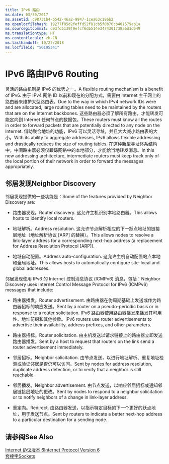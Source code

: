 ```yaml
---
title: IPv6 路由
ms.date: 03/30/2017
ms.assetid: c98731b4-b542-46a2-9947-1cea63c186b2
ms.openlocfilehash: 19277f05d2feffd52f81cb5f0b70cb401579eb1a
ms.sourcegitcommit: c93fd5139f9efcf6db514e3474301738a6d1d649
ms.translationtype: HT
ms.contentlocale: zh-CN
ms.lasthandoff: 10/27/2018
ms.locfileid: "50195341"
---
```

# <a name="ipv6-routing"></a><span data-ttu-id="8677f-102">IPv6 路由</span><span class="sxs-lookup"><span data-stu-id="8677f-102">IPv6 Routing</span></span>
<span data-ttu-id="8677f-103">灵活的路由机制是 IPv6 的优势之一。</span><span class="sxs-lookup"><span data-stu-id="8677f-103">A flexible routing mechanism is a benefit of IPv6.</span></span> <span data-ttu-id="8677f-104">由于 IPv4 网络 ID 以前和现在的分配方式，需要由 Internet 主干网上的路由器来维护大型路由表。</span><span class="sxs-lookup"><span data-stu-id="8677f-104">Due to the way in which IPv4 network IDs were and are allocated, large routing tables need to be maintained by the routers that are on the Internet backbones.</span></span> <span data-ttu-id="8677f-105">这些路由器必须了解所有路由，才能转发可能定向到 Internet 任何节点的数据包。</span><span class="sxs-lookup"><span data-stu-id="8677f-105">These routers must know all the routes in order to forward packets that are potentially directed to any node on the Internet.</span></span> <span data-ttu-id="8677f-106">借助聚合地址的功能，IPv6 可以灵活寻址，并且大大减小路由表的大小。</span><span class="sxs-lookup"><span data-stu-id="8677f-106">With its ability to aggregate addresses, IPv6 allows flexible addressing and drastically reduces the size of routing tables.</span></span> <span data-ttu-id="8677f-107">在这种新型寻址体系结构中，中间路由器必须仅跟踪网络中的本地部分，才能恰当地转发消息。</span><span class="sxs-lookup"><span data-stu-id="8677f-107">In this new addressing architecture, intermediate routers must keep track only of the local portion of their network in order to forward the messages appropriately.</span></span>  
  
## <a name="neighbor-discovery"></a><span data-ttu-id="8677f-108">邻居发现</span><span class="sxs-lookup"><span data-stu-id="8677f-108">Neighbor Discovery</span></span>  
 <span data-ttu-id="8677f-109">邻居发现提供的一些功能是：</span><span class="sxs-lookup"><span data-stu-id="8677f-109">Some of the features provided by Neighbor Discovery are:</span></span>  
  
-   <span data-ttu-id="8677f-110">路由器发现。</span><span class="sxs-lookup"><span data-stu-id="8677f-110">Router discovery.</span></span> <span data-ttu-id="8677f-111">这允许主机识别本地路由器。</span><span class="sxs-lookup"><span data-stu-id="8677f-111">This allows hosts to identify local routers.</span></span>  
  
-   <span data-ttu-id="8677f-112">地址解析。</span><span class="sxs-lookup"><span data-stu-id="8677f-112">Address resolution.</span></span> <span data-ttu-id="8677f-113">这允许节点解析相应的下一跃点地址的链接层地址（地址解析协议 [ARP] 的替换）。</span><span class="sxs-lookup"><span data-stu-id="8677f-113">This allows nodes to resolve a link-layer address for a corresponding next-hop address (a replacement for Address Resolution Protocol [ARP]).</span></span>  
  
-   <span data-ttu-id="8677f-114">地址自动配置。</span><span class="sxs-lookup"><span data-stu-id="8677f-114">Address auto-configuration.</span></span> <span data-ttu-id="8677f-115">这允许主机自动配置站点本地和全局地址。</span><span class="sxs-lookup"><span data-stu-id="8677f-115">This allows hosts to automatically configure site-local and global addresses.</span></span>  
  
 <span data-ttu-id="8677f-116">邻居发现使用 IPv6 的 Internet 控制消息协议 (ICMPv6) 消息，包括：</span><span class="sxs-lookup"><span data-stu-id="8677f-116">Neighbor Discovery uses Internet Control Message Protocol for IPv6 (ICMPv6) messages that include:</span></span>  
  
-   <span data-ttu-id="8677f-117">路由器播发。</span><span class="sxs-lookup"><span data-stu-id="8677f-117">Router advertisement.</span></span> <span data-ttu-id="8677f-118">由路由器在伪周期基础上发送或作为路由器招标的响应发送。</span><span class="sxs-lookup"><span data-stu-id="8677f-118">Sent by a router on a pseudo-periodic basis or in response to a router solicitation.</span></span> <span data-ttu-id="8677f-119">IPv6 路由器使用路由器播发来播发其可用性、地址前缀和其他参数。</span><span class="sxs-lookup"><span data-stu-id="8677f-119">IPv6 routers use router advertisements to advertise their availability, address prefixes, and other parameters.</span></span>  
  
-   <span data-ttu-id="8677f-120">路由器招标。</span><span class="sxs-lookup"><span data-stu-id="8677f-120">Router solicitation.</span></span> <span data-ttu-id="8677f-121">由主机发送以请求链接上的路由器立即发送路由器播发。</span><span class="sxs-lookup"><span data-stu-id="8677f-121">Sent by a host to request that routers on the link send a router advertisement immediately.</span></span>  
  
-   <span data-ttu-id="8677f-122">邻居招标。</span><span class="sxs-lookup"><span data-stu-id="8677f-122">Neighbor solicitation.</span></span> <span data-ttu-id="8677f-123">由节点发送，以进行地址解析、重复地址检测或验证邻居是否仍可以访问。</span><span class="sxs-lookup"><span data-stu-id="8677f-123">Sent by nodes for address resolution, duplicate address detection, or to verify that a neighbor is still reachable.</span></span>  
  
-   <span data-ttu-id="8677f-124">邻居播发。</span><span class="sxs-lookup"><span data-stu-id="8677f-124">Neighbor advertisement.</span></span> <span data-ttu-id="8677f-125">由节点发送，以响应邻居招标或通知邻居链接层地址的更改。</span><span class="sxs-lookup"><span data-stu-id="8677f-125">Sent by nodes to respond to a neighbor solicitation or to notify neighbors of a change in link-layer address.</span></span>  
  
-   <span data-ttu-id="8677f-126">重定向。</span><span class="sxs-lookup"><span data-stu-id="8677f-126">Redirect.</span></span> <span data-ttu-id="8677f-127">由路由器发送，以指示特定目标的下一个更好的跃点地址，用于发送节点。</span><span class="sxs-lookup"><span data-stu-id="8677f-127">Sent by routers to indicate a better next-hop address to a particular destination for a sending node.</span></span>  
  
## <a name="see-also"></a><span data-ttu-id="8677f-128">请参阅</span><span class="sxs-lookup"><span data-stu-id="8677f-128">See Also</span></span>  
 [<span data-ttu-id="8677f-129">Internet 协议版本 6</span><span class="sxs-lookup"><span data-stu-id="8677f-129">Internet Protocol Version 6</span></span>](../../../docs/framework/network-programming/internet-protocol-version-6.md)  
 [<span data-ttu-id="8677f-130">套接字</span><span class="sxs-lookup"><span data-stu-id="8677f-130">Sockets</span></span>](../../../docs/framework/network-programming/sockets.md)
